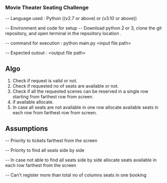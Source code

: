 ### Movie Theater Seating Challenge ###

-- Language used : Python ((v2.7 or above)  or (v3.10 or above))

-- Environment and code for setup -- Download python 2 or 3, clone the git repository, and open terminal in the repsoitory location .


-- command for execution : python main.py \<input file path\>

-- Expected outout : \<output file path\>


## Algo ## 

1. Check if request is valid or not.
2. Check if requested no of seats are available or not.
3. Check if all the requested scenes can be reserved in a single row starting from farthest row from screen.
4. if available allocate.
5. In case all seats are not available in one row allocate available seats in each row from farthest row from screen.



## Assumptions ##

-- Priority to tickets farthest from the screen

-- Priority to find all seats side by side

-- In case not able to find all seats side by side allocate seats available in each row farthest from the screen

-- Can't register more than total no of columns seats in one booking